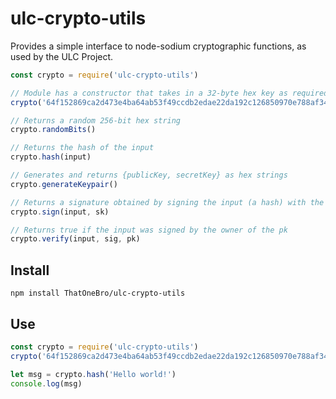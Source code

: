 # ulc-crypto-utils

Provides a simple interface to node-sodium cryptographic functions, as used by the ULC Project.

```JavaScript
const crypto = require('ulc-crypto-utils')

// Module has a constructor that takes in a 32-byte hex key as required by node-sodium for generic hashing
crypto('64f152869ca2d473e4ba64ab53f49ccdb2edae22da192c126850970e788af347')

// Returns a random 256-bit hex string
crypto.randomBits()

// Returns the hash of the input
crypto.hash(input)

// Generates and returns {publicKey, secretKey} as hex strings
crypto.generateKeypair()

// Returns a signature obtained by signing the input (a hash) with the sk
crypto.sign(input, sk)

// Returns true if the input was signed by the owner of the pk
crypto.verify(input, sig, pk)
```

## Install

`npm install ThatOneBro/ulc-crypto-utils`

## Use

```JavaScript
const crypto = require('ulc-crypto-utils')
crypto('64f152869ca2d473e4ba64ab53f49ccdb2edae22da192c126850970e788af347')

let msg = crypto.hash('Hello world!')
console.log(msg)
```

